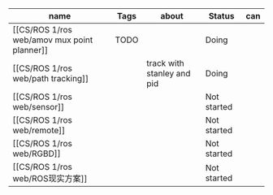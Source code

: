 |name|Tags|about|Status|can|
|---|---|---|---|---|
|[[CS/ROS 1/ros web/amov mux point planner]]|TODO||Doing||
|[[CS/ROS 1/ros web/path tracking]]||track with stanley and pid|Doing||
|[[CS/ROS 1/ros web/sensor]]|||Not started||
|[[CS/ROS 1/ros web/remote]]|||Not started||
|[[CS/ROS 1/ros web/RGBD]]|||Not started||
|[[CS/ROS 1/ros web/ROS现实方案]]|||Not started||